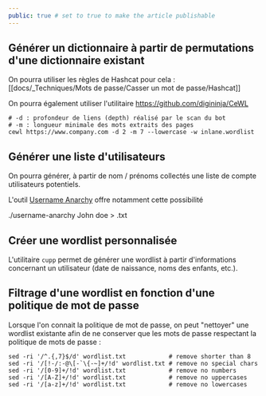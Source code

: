 ```yaml
---
public: true # set to true to make the article publishable
---
```

## Générer un dictionnaire à partir de permutations d'une dictionnaire existant

On pourra utiliser les règles de Hashcat pour cela : [[docs/_Techniques/Mots de passe/Casser un mot de passe/Hashcat]]

On pourra également utiliser l'utilitaire <https://github.com/digininja/CeWL>

```
# -d : profondeur de liens (depth) réalisé par le scan du bot
# -m : longueur minimale des mots extraits des pages
cewl https://www.company.com -d 2 -m 7 --lowercase -w inlane.wordlist
``` 

## Générer une liste d'utilisateurs

On pourra générer, à partir de nom / prénoms collectés une liste de compte utilisateurs potentiels.

L'outil [Username Anarchy](https://github.com/urbanadventurer/username-anarchy) offre notamment cette possibilité

./username-anarchy John doe > .txt

## Créer une wordlist personnalisée

L'utilitaire `cupp` permet de générer une wordlist à partir d'informations concernant un utilisateur (date de naissance, noms des enfants, etc.).

## Filtrage d'une wordlist en fonction d'une politique de mot de passe

Lorsque l'on connait la politique de mot de passe, on peut "nettoyer" une wordlist existante afin de ne conserver que les mots de passe respectant la politique de mots de passe :

```shell
sed -ri '/^.{,7}$/d' wordlist.txt            # remove shorter than 8
sed -ri '/[!-/:-@\[-`\{-~]+/!d' wordlist.txt # remove no special chars
sed -ri '/[0-9]+/!d' wordlist.txt            # remove no numbers
sed -ri '/[A-Z]+/!d' wordlist.txt            # remove no uppercases
sed -ri '/[a-z]+/!d' wordlist.txt            # remove no lowercases

```
